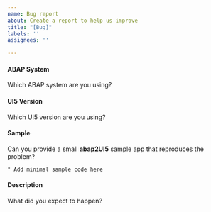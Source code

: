 ```yaml
---
name: Bug report
about: Create a report to help us improve
title: "[Bug]"
labels: ''
assignees: ''

---
```


#### ABAP System  
Which ABAP system are you using?  

#### UI5 Version  
Which UI5 version are you using? 

#### Sample
Can you provide a small **abap2UI5** sample app that reproduces the problem? 

```abap
" Add minimal sample code here
```

#### Description
What did you expect to happen?
